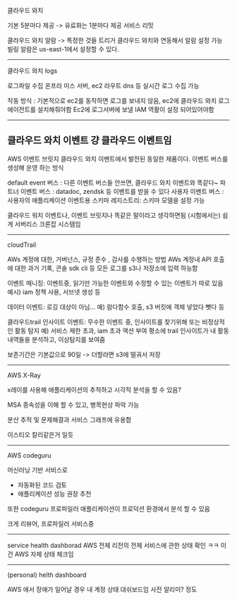 클라우드 와치

기본 5분마다 제공 -> 유료화는 1분마다 제공
서비스 리밋



클라우드 와치 알람 -> 특정한 것들 트리거
클라우드 와치와 연동해서 알람 설정 가능
빌링 알람은 us-east-1에서 설정할 수 있다.


---------------------------
클라우드 와치 logs

로그파일 수집
온프라 미스 서버, ec2 라우트 dns 등 실시간 로그 수집 가능

작동 방식 : 기본적으로 ec2를 동작하면 로그를 보내지 않음, ec2에 클라우드 와치 로그 에이전트를 설치해줘야함
Ec2에 로그서버에 보낼 IAM 역활이 설정 되어있어야함

-----------------------
클라우드 와치 이벤트
걍 클라우드 이벤트임
--------------
AWS 이벤트 브릿지
클라우드 와치 이벤트에서 발전된 동일한 제품이다.
이벤트 버스를 생성해 운영 하는 방식

default event 버스 : 다른 이벤트 버스들 안쓰면, 클라우드 와치 이벤트와 똑같다~ 
파트너 이벤트 버스 : datadoc, zendsk 등 이벤트를 받을 수 있다
사용자 이벤트 버스 : 사용자의 애플리케이션 이벤트용
스키마 레지스트리: 스키마 모델을 설정 가능

클라우드 워치 이벤트나, 이벤트 브릿지나 똑같은 말이라고 생각하면됨 (시험에서는)
쉽게 서버리스 크론잡 시스템임

----------------------------------------------
cloudTrail

AWs 계정에 대한, 거버넌스, 규정 준수 , 감사를 수행하는 방법
AWs 계정내 API 호출에 대한 과거 기록, 콘솔 sdk cli 등 모든 로그를 s3나 저장소에 입력 하능함

이벤트 메니징:
    이벤트중, 읽기만 가능한 이벤트와 수정할 수 있는 이벤트가 따로 있음
    예시) iam 정책 사용, 서브넷 생성 등

데이터 이벤트:
    로깅 대상이 아님...
    예) 람다함수 호출, s3 버킷에 객체 넣었다 뺏다 등
    <!-- 모르겟음 -> 예시 필요 -->

클라우드trail 인사이트 이벤트:
    무수한 이벤트 중, 인사이트를 찾기위해 또는 비정상적인 활동 탐지
    예) 서비스 제한 초과, iam 초과 액션 부여
    평소에 trail 인사이트가 내 활동내역들을 분석하고, 이상탐지를 보여줌

보존기간은 기본값으로 90일 -> 더할라면 s3에 떨궈서 저장

----------------------------------------
AWS X-Ray

x레이를 사용해 애플리케이션의 추적하고 시각적 분석을 할 수 있음?

MSA 종속성을 이해 할 수 있고, 병목현상 파악 가능

분산 추적 및 문제해결과 서비스 그래프에 유용함

이스티오 칼리같은거 일듯

---------------------------------------
AWS codeguru

머신러닝 기반 서비스로
 - 자동화된 코드 검토
 - 애플리케이션 성능 권장 추천

또한 codeguru 프로파일러 애플리케이션이 프로덕션 환경에서 분석 할 수 있음

크게 리뷰어, 프로파일러 서비스중

------------------------------------

service health dashborad
AWS 전체 리전의 전체 서비스에 관한 상태 확인
ㅋㅋ 이건 AWS 자체 상태 체크임


----------------------------------
(personal) helth dashboard

AWS 에서 장애가 일어날 경우 내 계정 상태 대쉬보드임
사전 알리미? 정도


